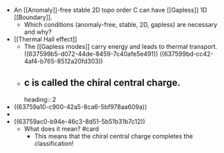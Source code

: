 - An [[Anomaly]]-free stable 2D topo order C can have [[Gapless]] 1D [[Boundary]].
	- Which conditions (anomaly-free, stable, 2D, gapless) are necessary and why?
- [[Thermal Hall effect]]
	- The [[Gapless modes]] carry energy and leads to thermal transport. ((637599b5-d072-44de-8459-7c40afe5e491))
	  ((637599bd-cc42-4af4-b765-8512a20fd303))
	- ## c is called the chiral central charge.
	  heading:: 2
- ((63759a10-c900-42a5-8ca6-5bf978aa609a))
-
- ((63759ac0-b94e-46c3-8d51-5b51b31b7c12))
	- What does it mean? #card
		- This means that the chiral central charge completes the classification!